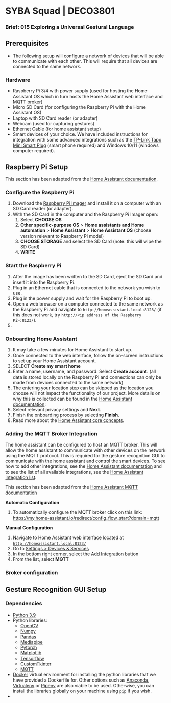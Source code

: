 # SYBA Squad | DECO3801

### Brief: 015 Exploring a Universal Gestural Language

## Prerequisites

-   The following setup will configure a network of devices that will be able to communicate with each other. This will require that all devices are connected to the same network.

### Hardware

-   Raspberry Pi 3/4 with power supply (used for hosting the Home Assistant OS which in turn hosts the Home Assistant web interface and MQTT broker)
-   Micro SD Card (for configuring the Raspberry Pi with the Home Assistant OS)
-   Laptop with SD Card reader (or adapter)
-   Webcam (used for capturing gestures)
-   Ethernet Cable (for home assistant setup)
-   Smart devices of your choice. We have included instructions for integration with some advanced integrations such as the [TP-Link Tapo Mini Smart Plug](https://www.jbhifi.com.au/products/tp-link-tapo-mini-smart-plug) (smart phone required) and Windows 10/11 (windows computer required).

## Raspberry Pi Setup

This section has been adapted from the [Home Assistant documentation](https://www.home-assistant.io/installation/raspberrypi).

### Configure the Raspberry Pi

1. Download the [Raspberry Pi Imager](https://www.raspberrypi.org/software/) and install it on a computer with an SD Card reader (or adapter).
1. With the SD Card in the computer and the Raspberry Pi Imager open:
    1. Select **CHOOSE OS**
    1. **Other specific-purpose OS** > **Home assistants and Home automation** > **Home Assistant** > **Home Assistant OS** (choose version relevant to Raspberry Pi model)
    1. **CHOOSE STORAGE** and select the SD Card (note: this will wipe the SD Card)
    1. **WRITE**

### Start the Raspberry Pi

1. After the image has been written to the SD Card, eject the SD Card and insert it into the Raspberry Pi.
1. Plug in an Ethernet cable that is connected to the network you wish to use.
1. Plug in the power supply and wait for the Raspberry Pi to boot up.
1. Open a web browser on a computer connected to the same network as the Raspberry Pi and navigate to `http://homeassistant.local:8123/` (if this does not work, try `http://<ip address of the Raspberry Pi>:8123/`).
1.

### Onboarding Home Assistant

1. It may take a few minutes for Home Assistant to start up.
1. Once connected to the web interface, follow the on-screen instructions to set up your Home Assistant account.
1. SELECT **Create my smart home**
1. Enter a name, username, and password. Select **Create account**. (all data is stored locally on the Raspberry Pi and connections can only be made from devices connected to the same network)
1. The entering your location step can be skipped as
   the location you choose will not impact the functionality of our project.
   More details on why this is collected can be found in the [Home Assistant documentation](https://www.home-assistant.io/installation/raspberrypi):
1. Select relevant privacy settings and **Next**.
1. Finish the onboarding process by selecting **Finish**.
1. Read more about the [Home Assistant core concepts](https://www.home-assistant.io/getting-started/concepts-terminology/).

### Adding the MQTT Broker Integration

The home assistant can be configured to host an MQTT broker. This will allow the home assistant to communicate with other devices on the network using the MQTT protocol. This is required for the gesture recognition GUI to communicate with the home assistant and control the smart devices.
To see how to add other integrations, see the [Home Assistant documentation](https://www.home-assistant.io/getting-started/integration/) and to see the list of all available integrations, see the [Home Assistant integration list](https://www.home-assistant.io/integrations/#all).

This section has been adapted from the [Home Assistant MQTT documentation](https://www.home-assistant.io/integrations/mqtt/)

**Automatic Configuration**

1. To automatically configure the MQTT broker click on this link: https://my.home-assistant.io/redirect/config_flow_start?domain=mqtt

**Manual Configuration**

1. Navigate to Home Assistant web interface located at [`http://homeassistant.local:8123/`](http://homeassistant.local:8123/)
1. Go to [Settings > Devices & Services](https://my.home-assistant.io/redirect/integrations)
1. In the bottom right corner, select the [Add Integration](https://my.home-assistant.io/redirect/config_flow_start?domain=mqtt) button
1. From the list, select **MQTT**

### Broker configuration

## Gesture Recognition GUI Setup

### Dependencies

-   [Python 3.9](https://www.python.org/downloads/)
-   Python libraries:
    -   [OpenCV](https://pypi.org/project/opencv-python/)
    -   [Numpy](https://pypi.org/project/numpy/)
    -   [Pandas](https://pypi.org/project/pandas/)
    -   [Mediapipe](https://pypi.org/project/mediapipe/)
    -   [Pytorch](https://pypi.org/project/torch/)
    -   [Matplotlib](https://pypi.org/project/matplotlib/)
    -   [Tensorflow](https://pypi.org/project/tensorflow/)
    -   [CustomTkinter](https://pypi.org/project/CustomTkinter/)
    -   [MQTT](https://pypi.org/project/paho-mqtt/)
-   [Docker](https://www.docker.com/products/docker-desktop) virtual environment for installing the python libraries that we have provided a Dockerfile for. Other options such as [Anaconda](https://www.anaconda.com/products/individual), [Virtualenv](https://virtualenv.pypa.io/en/latest/) or [Pipenv](https://pypi.org/project/pipenv/) are also viable to be used. Otherwise, you can install the libraries globally on your machine using [`pip`](https://pip.pypa.io/en/stable/) if you wish.
-

